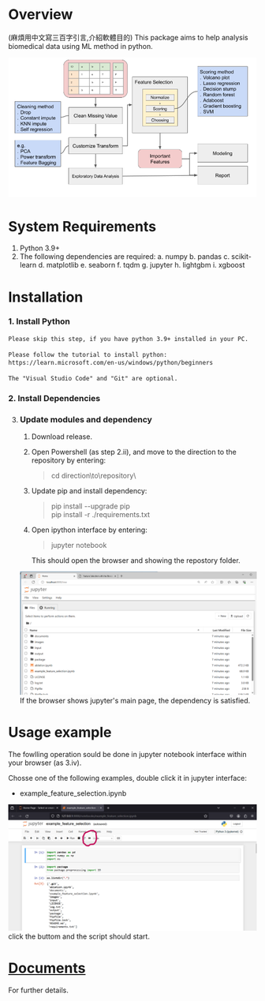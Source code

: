# Overview
(麻煩用中文寫三百字引言,介紹軟體目的)
This package aims to help analysis biomedical data using ML method in python.


![image](./images/workflow/auto_selection_workflow.png) 

# System Requirements
   1. Python 3.9+
   2. The following dependencies are required:
      a. numpy
      b. pandas
      c. scikit-learn
      d. matplotlib
      e. seaborn
      f. tqdm
      g. jupyter
      h. lightgbm
      i. xgboost

# Installation
### 1. Install Python 
    Please skip this step, if you have python 3.9+ installed in your PC. 

    Please follow the tutorial to install python:    
    https://learn.microsoft.com/en-us/windows/python/beginners 

    The "Visual Studio Code" and "Git" are optional.

### 2. Install Dependencies



3. ### Update modules and dependency
    1. Download release.

    2. Open Powershell (as step 2.ii), and move to the direction to the repository by entering:
        > cd direction\\to\\repository\

    3. Update pip and install dependency:
        > pip install --upgrade pip    
        > pip install -r ./requirements.txt    

    4. Open ipython interface by entering:    
        > jupyter notebook    

        This should open the browser and showing the repostory folder.    

    ![image](./images/tutorial/browser_jupyter.png)
    If the browser shows jupyter's main page, the dependency is satisfied.


# Usage example    
The fowlling operation sould be done in jupyter notebook interface within your browser (as 3.iv).    

Chosse one of the following examples, double click it in jupyter interface:    
- example_feature_selection.ipynb

![image](./images/tutorial/jupyter_runall.png)
click the buttom and the script should start.


# [Documents](./documents/main.md)
For further details.
